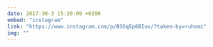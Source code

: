 ```yaml
---
date: 2017-30-3 15:20:09 +0200
embed: "instagram"
link: "https://www.instagram.com/p/BSSqEp6BIuv/?taken-by=ruhomi"
img: ""
---
```

